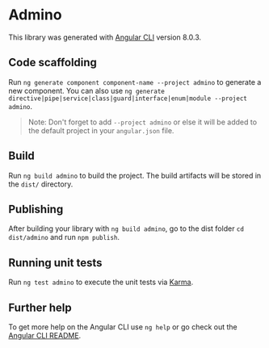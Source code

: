 # Admino

This library was generated with [Angular CLI](https://github.com/angular/angular-cli) version 8.0.3.

## Code scaffolding

Run `ng generate component component-name --project admino` to generate a new component. You can also use `ng generate directive|pipe|service|class|guard|interface|enum|module --project admino`.

> Note: Don't forget to add `--project admino` or else it will be added to the default project in your `angular.json` file.

## Build

Run `ng build admino` to build the project. The build artifacts will be stored in the `dist/` directory.

## Publishing

After building your library with `ng build admino`, go to the dist folder `cd dist/admino` and run `npm publish`.

## Running unit tests

Run `ng test admino` to execute the unit tests via [Karma](https://karma-runner.github.io).

## Further help

To get more help on the Angular CLI use `ng help` or go check out the [Angular CLI README](https://github.com/angular/angular-cli/blob/master/README.md).
